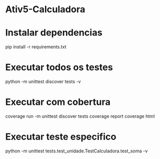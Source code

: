 # Ativ5-Calculadora

# Instalar dependencias
pip install -r requirements.txt
# Executar todos os testes
python -m unittest discover tests -v
# Executar com cobertura
coverage run -m unittest discover tests
coverage report
coverage html
# Executar teste especifico
python -m unittest tests.test_unidade.TestCalculadora.test_soma -v
